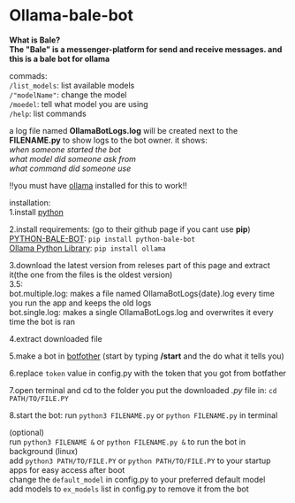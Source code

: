 # Ollama-bale-bot
**What is Bale?<br/>
The "Bale" is a messenger-platform for send and receive messages. and this is a bale bot for ollama**

commads:<br/>
`/list_models`: list available models<br/>
`/"modelName"`: change the model<br/>
`/moedel`: tell what model you are using<br/>
`/help`: list commands<br/>

a log file named **OllamaBotLogs.log** will be created next to the **FILENAME.py** to show logs to the bot owner. it shows:<br/>
_when someone started the bot_<br/>
_what model did someone ask from_<br/>
_what command did someone use_<br/>

!!you must have [ollama](https://ollama.com) installed for this to work!!<br/>

installation:<br/>
1.install [python](https://python.org)

2.install requirements:  (go to their github page if you cant use **pip**)<br/>
[PYTHON-BALE-BOT](https://github.com/python-bale-bot/python-bale-bot): `pip install python-bale-bot`<br/>
[Ollama Python Library](https://github.com/ollama/ollama-python): `pip install ollama`

3.download the latest version from releses part of this page and extract it(the one from the files is the oldest version)<br/>
3.5:<br/>
bot.multiple.log: makes a file named OllamaBotLogs{date}.log every time you run the app and keeps the old logs<br/>
bot.single.log: makes a single OllamaBotLogs.log and overwrites it every time the bot is ran

4.extract downloaded file

5.make a bot in [botfother](https://ble.ir/botfather) (start by typing **/start** and the do what it tells you)<br/>

6.replace `token` value in config.py with the token that you got from botfather<br/>

7.open terminal and cd to the folder you put the downloaded _.py_ file in: `cd PATH/TO/FILE.PY`<br/>

8.start the bot: run `python3 FILENAME.py` or `python FILENAME.py` in terminal<br/>


(optional)<br/>
run `python3 FILENAME &` or `python FILENAME.py &` to run the bot in background (linux)<br/>
add `python3 PATH/TO/FILE.PY` or `python PATH/TO/FILE.PY` to your startup apps for easy access after boot<br/>
change the `default_model` in config.py to your preferred default model<br/>
add models to `ex_models` list in config.py to remove it from the bot



